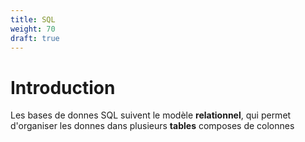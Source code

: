 ```yaml
---
title: SQL
weight: 70
draft: true
---
```


# Introduction

Les bases de donnes SQL suivent le modèle **relationnel**, qui permet
d'organiser les donnes dans plusieurs **tables** composes de colonnes

